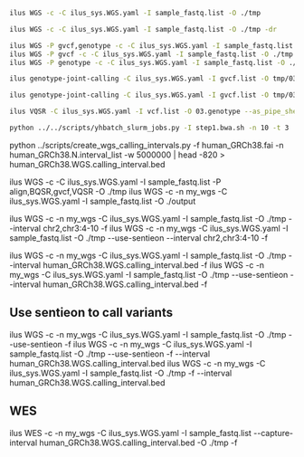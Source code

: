 ```bash
ilus WGS -c -C ilus_sys.WGS.yaml -I sample_fastq.list -O ./tmp
```

```bash
ilus WGS -c -C ilus_sys.WGS.yaml -I sample_fastq.list -O ./tmp -dr
```

```bash
ilus WGS -P gvcf,genotype -c -C ilus_sys.WGS.yaml -I sample_fastq.list -O ./tmp
ilus WGS -P gvcf -c -C ilus_sys.WGS.yaml -I sample_fastq.list -O ./tmp
ilus WGS -P genotype -c -C ilus_sys.WGS.yaml -I sample_fastq.list -O ./tmp -f 
```

```bash
ilus genotype-joint-calling -C ilus_sys.WGS.yaml -I gvcf.list -O tmp/03.genotype 
```

```bash
ilus genotype-joint-calling -C ilus_sys.WGS.yaml -I gvcf.list -O tmp/03.genotype --as_pipe_shell_order -f
```

```bash
ilus VQSR -C ilus_sys.WGS.yaml -I vcf.list -O 03.genotype --as_pipe_shell_order -f 
```

```bash
python ../../scripts/yhbatch_slurm_jobs.py -I step1.bwa.sh -n 10 -t 3
```

python ../scripts/create_wgs_calling_intervals.py -f human_GRCh38.fai -n human_GRCh38.N.interval_list -w 5000000 | head -820 > human_GRCh38.WGS.calling_interval.bed

ilus WGS -c -C ilus_sys.WGS.yaml -I sample_fastq.list -P align,BQSR,gvcf,VQSR -O ./tmp
ilus WGS -c -n my_wgs -C ilus_sys.WGS.yaml -I sample_fastq.list -O ./output

ilus WGS -c -n my_wgs -C ilus_sys.WGS.yaml -I sample_fastq.list -O ./tmp --interval chr2,chr3:4-10 -f
ilus WGS -c -n my_wgs -C ilus_sys.WGS.yaml -I sample_fastq.list -O ./tmp --use-sentieon --interval chr2,chr3:4-10 -f

ilus WGS -c -n my_wgs -C ilus_sys.WGS.yaml -I sample_fastq.list -O ./tmp --interval human_GRCh38.WGS.calling_interval.bed -f
ilus WGS -c -n my_wgs -C ilus_sys.WGS.yaml -I sample_fastq.list -O ./tmp --use-sentieon --interval human_GRCh38.WGS.calling_interval.bed -f

## Use sentieon to call variants
ilus WGS -c -n my_wgs -C ilus_sys.WGS.yaml -I sample_fastq.list -O ./tmp --use-sentieon -f
ilus WGS -c -n my_wgs -C ilus_sys.WGS.yaml -I sample_fastq.list -O ./tmp --use-sentieon -f --interval human_GRCh38.WGS.calling_interval.bed 
ilus WGS -c -n my_wgs -C ilus_sys.WGS.yaml -I sample_fastq.list -O ./tmp -f --interval human_GRCh38.WGS.calling_interval.bed

## WES
ilus WES -c -n my_wgs -C ilus_sys.WGS.yaml -I sample_fastq.list --capture-interval human_GRCh38.WGS.calling_interval.bed -O ./tmp -f
